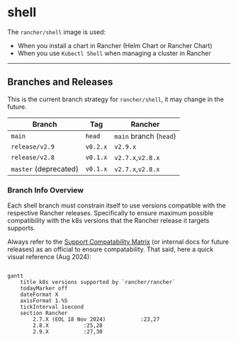 # shell

The `rancher/shell` image is used:

- When you install a chart in Rancher (Helm Chart or Rancher Chart)
- When you use `Kubectl Shell` when managing a cluster in Rancher

---
## Branches and Releases
This is the current branch strategy for `rancher/shell`, it may change in the future.

| Branch                | Tag      | Rancher                |
|-----------------------|----------|------------------------|
| `main`                | `head`   | `main` branch (`head`) |
| `release/v2.9`        | `v0.2.x` | `v2.9.x`               |
| `release/v2.8`        | `v0.1.x` | `v2.7.x`,`v2.8.x`      |
| `master` (deprecated) | `v0.1.x` | `v2.7.x`,`v2.8.x`      |

### Branch Info Overview

Each shell branch must constrain itself to use versions compatible with the respective Rancher releases.
Specifically to ensure maximum possible compatibility with the k8s versions that the Rancher release it targets supports.

Always refer to the [Support Compatability Matrix](https://www.suse.com/suse-rancher/support-matrix/) (or internal docs for future releases) as an official to ensure compatability.
That said, here a quick visual reference (Aug 2024):


```mermaid

gantt
    title k8s versions supported by `rancher/rancher`
    todayMarker off
    dateFormat X
    axisFormat 1.%S
    tickInterval 1second
    section Rancher
        2.7.X (EOL 18 Nov 2024)           :23,27
        2.8.X           :25,28
        2.9.X           :27,30
```
